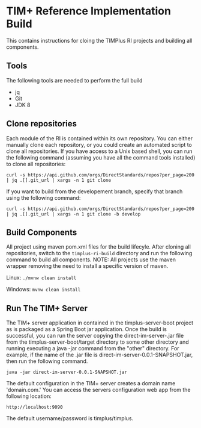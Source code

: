 # TIM+ Reference Implementation Build
This contains instructions for cloing the TIMPlus RI projects and building all components.

## Tools

The following tools are needed to perform the full build

* jq
* Git
* JDK 8


## Clone repositories
Each module of the RI is contained within its own repository.  You can either manually clone each repository, or you could create an automated script to clone all repositories.  If you have access to a Unix based shell, you can run the following command (assuming you have all the command tools installed) to clone all repositories:

`curl -s https://api.github.com/orgs/DirectStandards/repos?per_page=200 | jq .[].git_url | xargs -n 1 git clone`

If you want to build from the developement branch, specify that branch using the following command:

`curl -s https://api.github.com/orgs/DirectStandards/repos?per_page=200 | jq .[].git_url | xargs -n 1 git clone -b develop`

## Build Components
All project using maven pom.xml files for the build lifecyle.  After cloning all repositories, switch to the `timplus-ri-build` directory and run the following command to build all components.  NOTE: All projects use the maven wrapper removing the need to install a specific version of maven.

Linux:
`./mvnw clean install`

Windows:
`mvnw clean install`

## Run The TIM+ Server

The TIM+ server application in contained in the timplus-server-boot project as is packaged as a Spring Boot jar application.  Once the build is successful, you can run the server copying the direct-im-server-<version>.jar file from the timplus-server-boot/target directory to some other directory and running executing a java -jar command from the "other" directory.  For example, if the name of the .jar file is direct-im-server-0.0.1-SNAPSHOT.jar, then run the following command.
  
`java -jar direct-im-server-0.0.1-SNAPSHOT.jar`

The default configuration in the TIM+ server creates a domain name 'domain.com.'  You can access the servers configuration web app from the following location:

`http://localhost:9090`

The default username/password is timplus/timplus.
